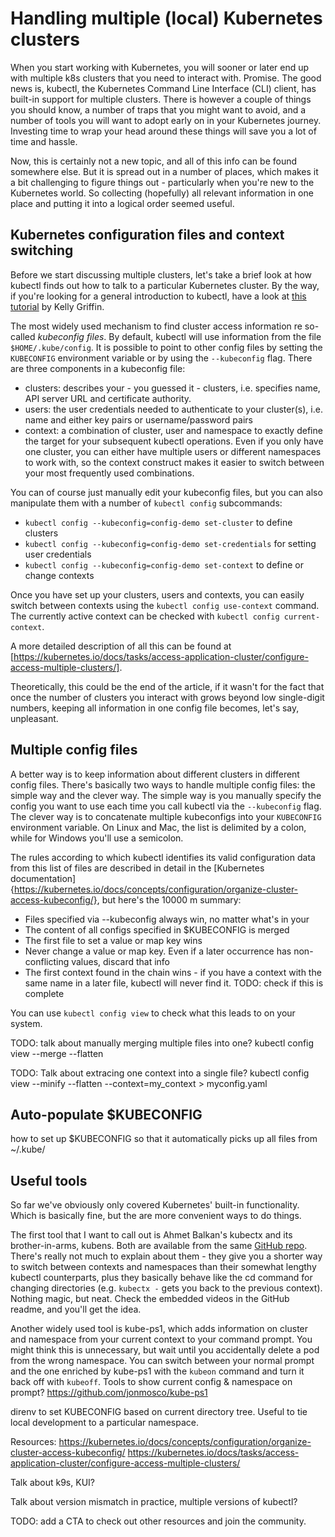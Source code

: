 # Handling multiple (local) Kubernetes clusters

When you start working with Kubernetes, you will sooner or later end up with multiple k8s clusters that you need to interact with. Promise. The good news is, kubectl, the Kubernetes Command Line Interface (CLI) client, has built-in support for multiple clusters. There is however a couple of things you should know, a number of traps that you might want to avoid, and a number of tools you will want to adopt early on in your Kubernetes journey. Investing time to wrap your head around these things will save you a lot of time and hassle. 

Now, this is certainly not a new topic, and all of this info can be found somewhere else. But it is spread out in a number of places, which makes it a bit challenging to figure things out - particularly when you're new to the Kubernetes world. So collecting (hopefully) all relevant information in one place and putting it into a logical order seemed useful.  

## Kubernetes configuration files and context switching

Before we start discussing multiple clusters, let's take a brief look at how kubectl finds out how to talk to a particular Kubernetes cluster. By the way, if you're looking for a general introduction to kubectl, have a look at [this tutorial](https://rancher.com/learning-paths/how-to-manage-kubernetes-with-kubectl/) by Kelly Griffin. 

The most widely used mechanism to find cluster access information re so-called _kubeconfig files_. By default, kubectl will use information from the file `$HOME/.kube/config`. It is possible to point to other config files by setting the `KUBECONFIG` environment variable or by using the `--kubeconfig` flag. There are three components in a kubeconfig file:
* clusters: describes your - you guessed it - clusters, i.e. specifies name, API server URL and certificate authority. 
* users: the user credentials needed to authenticate to your cluster(s), i.e. name and either key pairs or username/password pairs
* context: a combination of cluster, user and namespace to exactly define the target for your subsequent kubectl operations. Even if you only have one cluster, you can either have multiple users or different namespaces to work with, so the context construct makes it easier to switch between your most frequently used combinations. 

You can of course just manually edit your kubeconfig files, but you can also manipulate them with a number of `kubectl config` subcommands:
* `kubectl config --kubeconfig=config-demo set-cluster` to define clusters
* `kubectl config --kubeconfig=config-demo set-credentials` for setting user credentials
* `kubectl config --kubeconfig=config-demo set-context` to define or change contexts

Once you have set up your clusters, users and contexts, you can easily switch between contexts using the `kubectl config use-context` command. The currently active context can be checked with `kubectl config current-context`. 

A more detailed description of all this can be found at [https://kubernetes.io/docs/tasks/access-application-cluster/configure-access-multiple-clusters/]. 

Theoretically, this could be the end of the article, if it wasn't for the fact that once the number of clusters you interact with grows beyond low single-digit numbers, keeping all information in one config file becomes, let's say, unpleasant. 

## Multiple config files

A better way is to keep information about different clusters in different config files. There's basically two ways to handle multiple config files: the simple way and the clever way. The simple way is you manually specify the config you want to use each time you call kubectl via the `--kubeconfig` flag. The clever way is to concatenate multiple kubeconfigs into your `KUBECONFIG` environment variable. On Linux and Mac, the list is delimited by a colon, while for Windows you'll use a semicolon. 

The rules according to which kubectl identifies its valid configuration data from this list of files are described in detail in the [Kubernetes documentation]{https://kubernetes.io/docs/concepts/configuration/organize-cluster-access-kubeconfig/}, but here's the 10000 m summary:
* Files specified via --kubeconfig always win, no matter what's in your 
* The content of all configs specified in $KUBECONFIG is merged
* The first file to set a value or map key wins
* Never change a value or map key. Even if a later occurrence has non-conflicting values, discard that info
* The first context found in the chain wins - if you have a context with the same name in a later file, kubectl will never find it. 
TODO: check if this is complete

You can use `kubectl config view` to check what this leads to on your system.

TODO: talk about manually merging multiple files into one? 
kubectl config view --merge --flatten

TODO: Talk about extracing one context into a single file?
kubectl config view --minify --flatten --context=my_context > myconfig.yaml

## Auto-populate $KUBECONFIG

how to set up $KUBECONFIG so that it automatically picks up all files from ~/.kube/

## Useful tools

So far we've obviously only covered Kubernetes' built-in functionality. Which is basically fine, but the are more convenient ways to do things. 

The first tool that I want to call out is Ahmet Balkan's kubectx and its brother-in-arms, kubens. Both are available from the same [GitHub repo](https://github.com/ahmetb). There's really not much to explain about them - they give you a shorter way to switch between contexts and namespaces than their somewhat lengthy kubectl counterparts, plus they basically behave like the cd command for changing directories (e.g. `kubectx -` gets you back to the previous context). Nothing magic, but neat. Check the embedded videos in the GitHub readme, and you'll get the idea. 

Another widely used tool is kube-ps1, which adds information on cluster and namespace from your current context to your command prompt. You might think this is unnecessary, but wait until you accidentally delete a pod from the wrong namespace. You can switch between your normal prompt and the one enriched by kube-ps1 with the `kubeon` command and turn it back off with `kubeoff`. 
Tools to show current config & namespace on prompt?
https://github.com/jonmosco/kube-ps1 

direnv to set KUBECONFIG based on current directory tree. Useful to tie local development to a particular namespace. 

Resources: 
https://kubernetes.io/docs/concepts/configuration/organize-cluster-access-kubeconfig/
https://kubernetes.io/docs/tasks/access-application-cluster/configure-access-multiple-clusters/ 

Talk about k9s, KUI?

Talk about version mismatch in practice, multiple versions of kubectl?

TODO: add a CTA to check out other resources and join the community. 